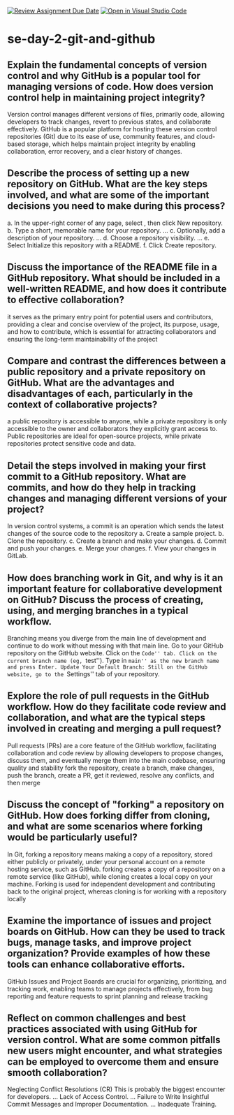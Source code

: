 [![Review Assignment Due Date](https://classroom.github.com/assets/deadline-readme-button-22041afd0340ce965d47ae6ef1cefeee28c7c493a6346c4f15d667ab976d596c.svg)](https://classroom.github.com/a/8wgCKhpZ)
[![Open in Visual Studio Code](https://classroom.github.com/assets/open-in-vscode-2e0aaae1b6195c2367325f4f02e2d04e9abb55f0b24a779b69b11b9e10269abc.svg)](https://classroom.github.com/online_ide?assignment_repo_id=18824618&assignment_repo_type=AssignmentRepo)
# se-day-2-git-and-github
## Explain the fundamental concepts of version control and why GitHub is a popular tool for managing versions of code. How does version control help in maintaining project integrity?
Version control manages different versions of files, primarily code, allowing developers to track changes, revert to previous states, and collaborate effectively. GitHub is a popular platform for hosting these version control repositories (Git) due to its ease of use, community features, and cloud-based storage, which helps maintain project integrity by enabling collaboration, error recovery, and a clear history of changes.

## Describe the process of setting up a new repository on GitHub. What are the key steps involved, and what are some of the important decisions you need to make during this process?
a. In the upper-right corner of any page, select , then click New repository.
b. Type a short, memorable name for your repository. ...
c. Optionally, add a description of your repository. ...
d. Choose a repository visibility. ...
e. Select Initialize this repository with a README.
f. Click Create repository.

## Discuss the importance of the README file in a GitHub repository. What should be included in a well-written README, and how does it contribute to effective collaboration?
it serves as the primary entry point for potential users and contributors, providing a clear and concise overview of the project, its purpose, usage, and how to contribute, which is essential for attracting collaborators and ensuring the long-term maintainability of the project

## Compare and contrast the differences between a public repository and a private repository on GitHub. What are the advantages and disadvantages of each, particularly in the context of collaborative projects?
a public repository is accessible to anyone, while a private repository is only accessible to the owner and collaborators they explicitly grant access to.
Public repositories are ideal for open-source projects, while private repositories protect sensitive code and data. 

## Detail the steps involved in making your first commit to a GitHub repository. What are commits, and how do they help in tracking changes and managing different versions of your project?
In version control systems, a commit is an operation which sends the latest changes of the source code to the repository
a. Create a sample project.
b. Clone the repository.
c. Create a branch and make your changes.
d. Commit and push your changes.
e. Merge your changes.
f. View your changes in GitLab.

## How does branching work in Git, and why is it an important feature for collaborative development on GitHub? Discuss the process of creating, using, and merging branches in a typical workflow.
Branching means you diverge from the main line of development and continue to do work without messing with that main line.
Go to your GitHub repository on the GitHub website. Click on the ``Code'' tab. Click on the current branch name (eg, ``test''). Type in ``main'' as the new branch name and press Enter. Update Your Default Branch: Still on the GitHub website, go to the ``Settings'' tab of your repository.

## Explore the role of pull requests in the GitHub workflow. How do they facilitate code review and collaboration, and what are the typical steps involved in creating and merging a pull request?
Pull requests (PRs) are a core feature of the GitHub workflow, facilitating collaboration and code review by allowing developers to propose changes, discuss them, and eventually merge them into the main codebase, ensuring quality and stability
fork the repository, create a branch, make changes, push the branch, create a PR, get it reviewed, resolve any conflicts, and then merge

## Discuss the concept of "forking" a repository on GitHub. How does forking differ from cloning, and what are some scenarios where forking would be particularly useful?
In Git, forking a repository means making a copy of a repository, stored either publicly or privately, under your personal account on a remote hosting service, such as GitHub.
 forking creates a copy of a repository on a remote service (like GitHub), while cloning creates a local copy on your machine. Forking is used for independent development and contributing back to the original project, whereas cloning is for working with a repository locally

## Examine the importance of issues and project boards on GitHub. How can they be used to track bugs, manage tasks, and improve project organization? Provide examples of how these tools can enhance collaborative efforts.
GitHub Issues and Project Boards are crucial for organizing, prioritizing, and tracking work, enabling teams to manage projects effectively, from bug reporting and feature requests to sprint planning and release tracking

## Reflect on common challenges and best practices associated with using GitHub for version control. What are some common pitfalls new users might encounter, and what strategies can be employed to overcome them and ensure smooth collaboration?
Neglecting Conflict Resolutions (CR) This is probably the biggest encounter for developers. ...
Lack of Access Control. ...
Failure to Write Insightful Commit Messages and Improper Documentation. ...
Inadequate Training.

